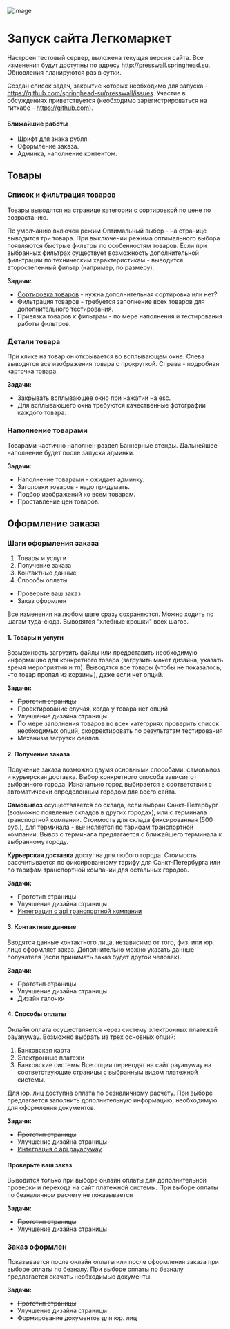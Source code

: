 ![image](http://presswall.springhead.su/static/images/logo.png)

Запуск сайта Легкомаркет
===
Настроен тестовый сервер, выложена текущая версия сайта. Все изменения будут доступны по адресу http://presswall.springhead.su. Обновления планируются раз в сутки.

Создан список задач, закрытие которых необходимо для запуска - https://github.com/springhead-su/presswall/issues. Участие в обсуждениях приветствуется (необходимо зарегистрироваться на гитхабе - https://github.com).

#### Ближайшие работы
- Шрифт для знака рубля.
- Оформление заказа.
- Админка, наполнение контентом.

Товары
---
### Список и фильтрация товаров
Товары выводятся на странице категории с сортировкой по цене по возрастанию.

По умолчанию включен режим Оптимальный выбор - на странице выводится три товара. При выключении режима оптимального выбора появляются быстрые фильтры по особенностям товаров. Если при выбранных фильтрах существует возможность дополнительной фильтрации по техническим характеристикам - выводится второстепенный фильтр (например, по размеру).

**Задачи:**
- [Сортировка товаров](https://github.com/springhead-su/presswall/issues/2) - нужна дополнительная сортировка или нет?
- Фильтрация товаров - требуется заполнение всех товаров для дополнительного тестирования.
- Привязка товаров к фильтрам - по мере наполнения и тестирования работы фильтров.

### Детали товара
При клике на товар он открывается во всплывающем окне. Слева выводятся все изображения товара с прокруткой. Справа - подробная карточка товара.

**Задачи:**
- Закрывать всплывающее окно при нажатии на esc.
- Для всплывающего окна требуются качественные фотографии каждого товара.

### Наполнение товарами
Товарами частично наполнен раздел Баннерные стенды. Дальнейшее наполнение будет после запуска админки.

**Задачи:**
- Наполнение товарами - ожидает админку.
- Заголовки товаров - надо придумать.
- Подбор изображений ко всем товарам.
- Проставление цен товаров.

Оформление заказа
---
### Шаги оформления заказа
1. Товары и услуги
2. Получение заказа
3. Контактные данные
4. Способы оплаты
- Проверьте ваш заказ
- Заказ оформлен

Все изменения на любом шаге сразу сохраняются. Можно ходить по шагам туда-сюда. Выводятся "хлебные крошки" всех шагов.

#### 1. Товары и услуги
Возможность загрузить файлы или предоставить необходимую информацию для конкретного товара (загрузить макет дизайна, указать время мероприятия и тп). Выводятся все товары (чтобы не показалось, что товар пропал из корзины), даже если нет опций.

**Задачи:**
- ~~Прототип страницы~~
- Проектирование случая, когда у товара нет опций
- Улучшение дизайна страницы
- По мере заполнения товаров во всех категориях проверить список необходимых опций, скорректировать по результатам тестирования
- Механизм загрузки файлов

#### 2. Получение заказа
Получение заказа возможно двумя основными способами: самовывоз и курьерская доставка. Выбор конкретного способа зависит от выбранного города. Изначально город выбирается в соответствии с автоматически определенным городом для всего сайта.

**Самовывоз** осуществляется со склада, если выбран Санкт-Петербург (возможно появление складов в других городах), или с терминала транспортной компании. Стоимость для склада фиксированная (500 руб.), для терминала - вычисляется по тарифам транспортной компании. Вывоз с терминала предлагается с ближайшего терминала к выбранному городу.

**Курьерская доставка** доступна для любого города. Стоимость рассчитывается по фиксированному тарифу для Санкт-Петербурга или по тарифам транспортной компании для остальных городов.

**Задачи:**
- ~~Прототип страницы~~
- Улучшение дизайна страницы
- [Интеграция с api транспортной компании](https://github.com/springhead-su/presswall/issues/4)

#### 3. Контактные данные
Вводятся данные контактного лица, независимо от того, физ. или юр. лицо оформляет заказ. Дополнительно можно указать данные получателя (если принимать заказ будет другой человек).

**Задачи:**
- ~~Прототип страницы~~
- Улучшение дизайна страницы
- Дизайн галочки

#### 4. Способы оплаты
Онлайн оплата осуществляется через систему электронных платежей payanyway. Возможно выбрать из трех основных опций:
1. Банковская карта
2. Электронные платежи
3. Банковские системы
Все опции переводят на сайт payanyway на соответствующие страницы с выбранным видом платежной системы.

Для юр. лиц доступна оплата по безналичному расчету. При выборе предлагается заполнить дополнительную информацию, необходимую для оформления документов.

**Задачи:**
- ~~Прототип страницы~~
- Улучшение дизайна страницы
- [Интеграция с api payanyway](https://github.com/springhead-su/presswall/issues/4)

#### Проверьте ваш заказ
Выводится только при выборе онлайн оплаты для дополнительной проверки и перехода на сайт платежной системы. При выборе оплаты по безналичном расчету не показывается

**Задачи:**
- ~~Прототип страницы~~
- Улучшение дизайна страницы

### Заказ оформлен
Показывается после онлайн оплаты или после оформления заказа при выборе оплаты по безналу. При выборе оплаты по безналу предлагается скачать необходимые документы.

**Задачи:**
- ~~Прототип страницы~~
- Улучшение дизайна страницы
- Формирование документов для юр. лиц
